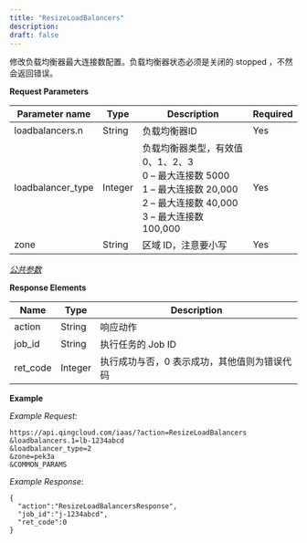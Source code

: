```yaml
---
title: "ResizeLoadBalancers"
description: 
draft: false
---
```




修改负载均衡器最大连接数配置。负载均衡器状态必须是关闭的 stopped ，不然会返回错误。

**Request Parameters**

| Parameter name | Type | Description | Required |
| --- | --- | --- | --- |
| loadbalancers.n | String | 负载均衡器ID | Yes |
| loadbalancer_type | Integer | 负载均衡器类型，有效值 0、1、2、3<br/>0 – 最大连接数 5000<br/>1 – 最大连接数 20,000<br/>2 – 最大连接数 40,000<br/>3 – 最大连接数 100,000 | Yes |
| zone | String | 区域 ID，注意要小写 | Yes |

[_公共参数_](../../../parameters)

**Response Elements**

| Name | Type | Description |
| --- | --- | --- |
| action | String | 响应动作 |
| job_id | String | 执行任务的 Job ID |
| ret_code | Integer | 执行成功与否，0 表示成功，其他值则为错误代码 |

**Example**

_Example Request_:

```
https://api.qingcloud.com/iaas/?action=ResizeLoadBalancers
&loadbalancers.1=lb-1234abcd
&loadbalancer_type=2
&zone=pek3a
&COMMON_PARAMS
```

_Example Response_:

```
{
  "action":"ResizeLoadBalancersResponse",
  "job_id":"j-1234abcd",
  "ret_code":0
}
```
